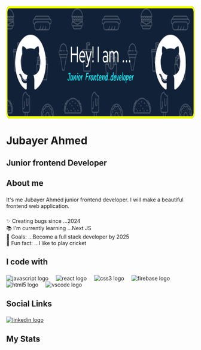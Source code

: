 <div align="center">
  <img width="800" height="300" src="https://raw.githubusercontent.com/jubayer718/jubayer718/refs/heads/main/github-header-image%20(1).png"  />
</div>

###

<h1 align="left">Jubayer Ahmed</h1>

###

<h2 align="left">Junior frontend Developer</h2>

###

<h2 align="left">About me</h2>

###

<p align="left">It's me Jubayer Ahmed junior frontend developer. I will make a beautiful frontend web application.</p>

###

<p align="left">✨ Creating bugs since ...2024<br>📚 I'm currently learning ...Next JS<br>🎯 Goals: ...Become a full stack developer by 2025<br>🎲 Fun fact: ...I like to play cricket</p>

###

<h2 align="left">I code with</h2>

###

<div align="left">
  <img src="https://cdn.jsdelivr.net/gh/devicons/devicon/icons/javascript/javascript-original.svg" height="40" alt="javascript logo"  />
  <img width="12" />
  <img src="https://cdn.jsdelivr.net/gh/devicons/devicon/icons/react/react-original.svg" height="40" alt="react logo"  />
  <img width="12" />
  <img src="https://cdn.jsdelivr.net/gh/devicons/devicon/icons/css3/css3-original.svg" height="40" alt="css3 logo"  />
  <img width="12" />
  <img src="https://cdn.jsdelivr.net/gh/devicons/devicon/icons/firebase/firebase-plain.svg" height="40" alt="firebase logo"  />
  <img width="12" />
  <img src="https://cdn.jsdelivr.net/gh/devicons/devicon/icons/html5/html5-original.svg" height="40" alt="html5 logo"  />
  <img width="12" />
  <img src="https://cdn.jsdelivr.net/gh/devicons/devicon/icons/vscode/vscode-original.svg" height="40" alt="vscode logo"  />
</div>

###

<h2 align="left">Social Links</h2>

###

<div align="left">
  <a href="https://www.linkedin.com/in/jubayer-ahmed-86224521a/" target="_blank">
    <img src="https://raw.githubusercontent.com/maurodesouza/profile-readme-generator/master/src/assets/icons/social/linkedin/default.svg" width="52" height="40" alt="linkedin logo"  />
  </a>
</div>

###

<h2 align="left">My Stats</h2>

###
